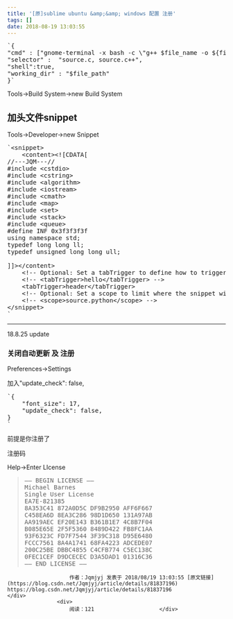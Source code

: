 ```yaml
---
title: '[原]sublime ubuntu &amp;&amp; windows 配置 注册'
tags: []
date: 2018-08-19 13:03:55
---
```


<pre class="has">
`{
"cmd" : ["gnome-terminal -x bash -c \"g++ $file_name -o ${file_base_name} -lm -Wall; ./${file_base_name}; exec bash\""],
"selector" :  "source.c, source.c++",
"shell":true,
"working_dir" : "$file_path"
}`</pre>

Tools-&gt;Build System-&gt;new Build System

## **加头文件snippet**

Tools-&gt;Developer-&gt;new Snippet

<pre class="has">
`&lt;snippet&gt;
	&lt;content&gt;&lt;![CDATA[
//---JQM---//
#include &lt;cstdio&gt;
#include &lt;cstring&gt;
#include &lt;algorithm&gt;
#include &lt;iostream&gt;
#include &lt;cmath&gt;
#include &lt;map&gt;
#include &lt;set&gt;
#include &lt;stack&gt;
#include &lt;queue&gt;
#define INF 0x3f3f3f3f
using namespace std;
typedef long long ll;
typedef unsigned long long ull;

]]&gt;&lt;/content&gt;
	&lt;!-- Optional: Set a tabTrigger to define how to trigger the snippet --&gt;
	&lt;!-- &lt;tabTrigger&gt;hello&lt;/tabTrigger&gt; --&gt;
	&lt;tabTrigger&gt;header&lt;/tabTrigger&gt;
	&lt;!-- Optional: Set a scope to limit where the snippet will trigger --&gt;
	&lt;!-- &lt;scope&gt;source.python&lt;/scope&gt; --&gt;
&lt;/snippet&gt;
`</pre>

* * *

18.8.25 update

### 关闭自动更新 及 注册

Preferences-&gt;Settings

加入"update_check": false,

<pre class="has">
`{
	"font_size": 17,
	"update_check": false,
}
`</pre>

前提是你注册了

注册码

Help-&gt;Enter LIcense

> <pre>
> —– BEGIN LICENSE —–
> Michael Barnes
> Single User License
> EA7E-821385
> 8A353C41 872A0D5C DF9B2950 AFF6F667
> C458EA6D 8EA3C286 98D1D650 131A97AB
> AA919AEC EF20E143 B361B1E7 4C8B7F04
> B085E65E 2F5F5360 8489D422 FB8FC1AA
> 93F6323C FD7F7544 3F39C318 D95E6480
> FCCC7561 8A4A1741 68FA4223 ADCEDE07
> 200C25BE DBBC4855 C4CFB774 C5EC138C
> 0FEC1CEF D9DCECEC D3A5DAD1 01316C36
> —— END LICENSE ——</pre>                    <div>
                        作者：Jqmjyj 发表于 2018/08/19 13:03:55 [原文链接](https://blog.csdn.net/Jqmjyj/article/details/81837196) https://blog.csdn.net/Jqmjyj/article/details/81837196                    </div>
                    <div>
                        阅读：121                     </div>